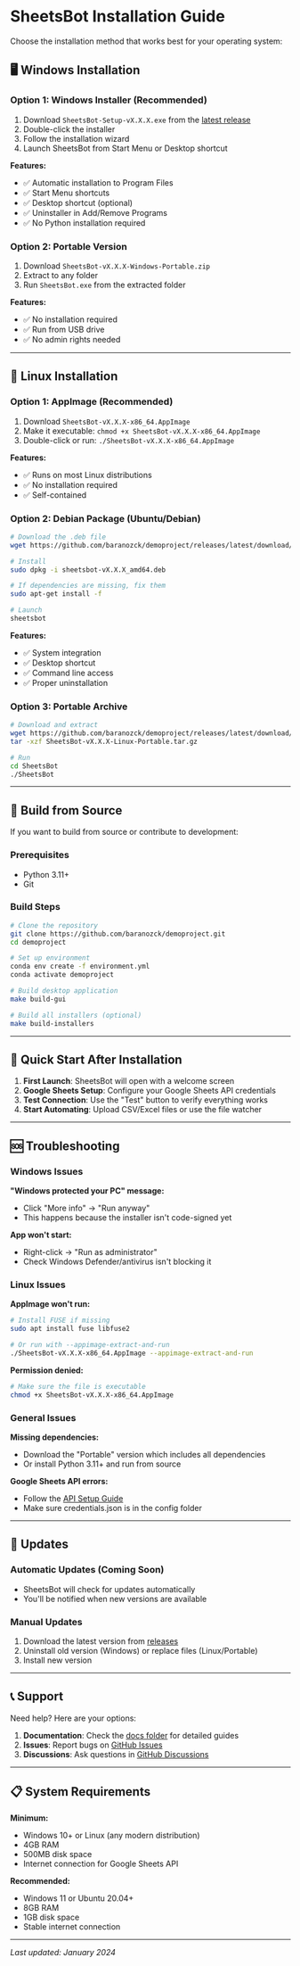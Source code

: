 # SheetsBot Installation Guide

Choose the installation method that works best for your operating system:

## 🖥️ Windows Installation

### Option 1: Windows Installer (Recommended)
1. Download `SheetsBot-Setup-vX.X.X.exe` from the [latest release](https://github.com/baranozck/demoproject/releases/latest)
2. Double-click the installer
3. Follow the installation wizard
4. Launch SheetsBot from Start Menu or Desktop shortcut

**Features:**
- ✅ Automatic installation to Program Files
- ✅ Start Menu shortcuts
- ✅ Desktop shortcut (optional)
- ✅ Uninstaller in Add/Remove Programs
- ✅ No Python installation required

### Option 2: Portable Version
1. Download `SheetsBot-vX.X.X-Windows-Portable.zip`
2. Extract to any folder
3. Run `SheetsBot.exe` from the extracted folder

**Features:**
- ✅ No installation required
- ✅ Run from USB drive
- ✅ No admin rights needed

---

## 🐧 Linux Installation

### Option 1: AppImage (Recommended)
1. Download `SheetsBot-vX.X.X-x86_64.AppImage`
2. Make it executable: `chmod +x SheetsBot-vX.X.X-x86_64.AppImage`
3. Double-click or run: `./SheetsBot-vX.X.X-x86_64.AppImage`

**Features:**
- ✅ Runs on most Linux distributions
- ✅ No installation required
- ✅ Self-contained

### Option 2: Debian Package (Ubuntu/Debian)
```bash
# Download the .deb file
wget https://github.com/baranozck/demoproject/releases/latest/download/sheetsbot-vX.X.X_amd64.deb

# Install
sudo dpkg -i sheetsbot-vX.X.X_amd64.deb

# If dependencies are missing, fix them
sudo apt-get install -f

# Launch
sheetsbot
```

**Features:**
- ✅ System integration
- ✅ Desktop shortcut
- ✅ Command line access
- ✅ Proper uninstallation

### Option 3: Portable Archive
```bash
# Download and extract
wget https://github.com/baranozck/demoproject/releases/latest/download/SheetsBot-vX.X.X-Linux-Portable.tar.gz
tar -xzf SheetsBot-vX.X.X-Linux-Portable.tar.gz

# Run
cd SheetsBot
./SheetsBot
```

---

## 🔧 Build from Source

If you want to build from source or contribute to development:

### Prerequisites
- Python 3.11+
- Git

### Build Steps
```bash
# Clone the repository
git clone https://github.com/baranozck/demoproject.git
cd demoproject

# Set up environment
conda env create -f environment.yml
conda activate demoproject

# Build desktop application
make build-gui

# Build all installers (optional)
make build-installers
```

---

## 🎯 Quick Start After Installation

1. **First Launch**: SheetsBot will open with a welcome screen
2. **Google Sheets Setup**: Configure your Google Sheets API credentials
3. **Test Connection**: Use the "Test" button to verify everything works
4. **Start Automating**: Upload CSV/Excel files or use the file watcher

---

## 🆘 Troubleshooting

### Windows Issues

**"Windows protected your PC" message:**
- Click "More info" → "Run anyway"
- This happens because the installer isn't code-signed yet

**App won't start:**
- Right-click → "Run as administrator"
- Check Windows Defender/antivirus isn't blocking it

### Linux Issues

**AppImage won't run:**
```bash
# Install FUSE if missing
sudo apt install fuse libfuse2

# Or run with --appimage-extract-and-run
./SheetsBot-vX.X.X-x86_64.AppImage --appimage-extract-and-run
```

**Permission denied:**
```bash
# Make sure the file is executable
chmod +x SheetsBot-vX.X.X-x86_64.AppImage
```

### General Issues

**Missing dependencies:**
- Download the "Portable" version which includes all dependencies
- Or install Python 3.11+ and run from source

**Google Sheets API errors:**
- Follow the [API Setup Guide](API_SETUP_GUIDE.md)
- Make sure credentials.json is in the config folder

---

## 🔄 Updates

### Automatic Updates (Coming Soon)
- SheetsBot will check for updates automatically
- You'll be notified when new versions are available

### Manual Updates
1. Download the latest version from [releases](https://github.com/baranozck/demoproject/releases/latest)
2. Uninstall old version (Windows) or replace files (Linux/Portable)
3. Install new version

---

## 📞 Support

Need help? Here are your options:

1. **Documentation**: Check the [docs folder](docs/) for detailed guides
2. **Issues**: Report bugs on [GitHub Issues](https://github.com/baranozck/demoproject/issues)
3. **Discussions**: Ask questions in [GitHub Discussions](https://github.com/baranozck/demoproject/discussions)

---

## 📋 System Requirements

**Minimum:**
- Windows 10+ or Linux (any modern distribution)
- 4GB RAM
- 500MB disk space
- Internet connection for Google Sheets API

**Recommended:**
- Windows 11 or Ubuntu 20.04+
- 8GB RAM
- 1GB disk space
- Stable internet connection

---

*Last updated: January 2024* 
